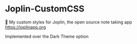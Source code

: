 # Joplin-CustomCSS

📝 My custom styles for Joplin, the open source note taking app https://joplinapp.org

Implemented over the Dark Theme option
